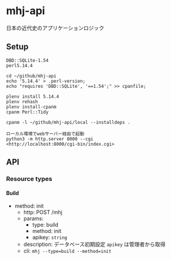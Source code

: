 # mhj-api

日本の近代史のアプリケーションロジック

## Setup

```text
DBD::SQLite-1.54
perl5.14.4

cd ~/github/mhj-api
echo '5.14.4' > .perl-version;
echo "requires 'DBD::SQLite', '==1.54';" >> cpanfile;

plenv install 5.14.4
plenv rehash
plenv install-cpanm
cpanm Perl::Tidy

cpanm -l ~/github/mhj-api/local --installdeps .

ローカル環境でwebサーバー経由で起動
python3 -m http.server 8000 --cgi
<http://localhost:8000/cgi-bin/index.cgi>
```

## API

### Resource types

#### Build

- method: init
  - http: POST /mhj
  - params:
    - type: build
    - method: init
    - apikey: `string`
  - description: データベース初期設定 `apikey` は管理者から取得
  - cli: `mhj --type=build --method=init`
